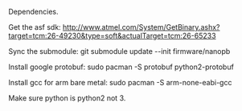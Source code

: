 
Dependencies.

Get the asf sdk:
http://www.atmel.com/System/GetBinary.ashx?target=tcm:26-49230&type=soft&actualTarget=tcm:26-65233

Sync the submodule:
git submodule update --init firmware/nanopb

Install google protobuf:
sudo pacman -S protobuf python2-protobuf

Install gcc for arm bare metal:
sudo pacman -S arm-none-eabi-gcc

Make sure python is python2 not 3.



